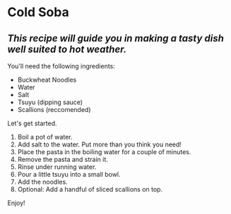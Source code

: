 # Cold Soba 
## *This recipe will guide you in making a tasty dish well suited to hot weather.*

You'll need the following ingredients:
* Buckwheat Noodles
* Water
* Salt
* Tsuyu (dipping sauce)
* Scallions (reccomended)

Let's get started.
1. Boil a pot of water.
2. Add salt to the water. Put more than you think you need!
3. Place the pasta in the boiling water for a couple of minutes.
4. Remove the pasta and strain it.
5. Rinse under running water.
6. Pour a little tsuyu into a small bowl. 
7. Add the noodles.
8. Optional: Add a handful of sliced scallions on top.

Enjoy!